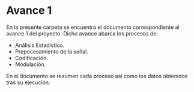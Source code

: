 # Avance 1

En la presente carpeta se encuentra el documento correspondiente al avance 1 del proyecto.
Dicho avance abarca los procesos de:

- Análisis Estadístico.
- Prepocesamiento de la señal.
- Codificación.
- Modulación.

En el documento se resumen cada proceso así como los datos obtenidos tras su ejecución.
